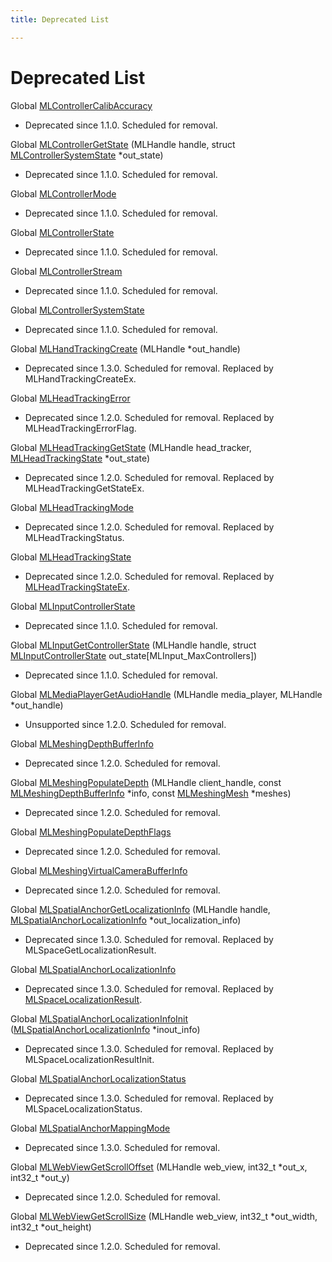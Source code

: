 ```yaml
---
title: Deprecated List

---
```


# Deprecated List






Global [MLControllerCalibAccuracy](/versioned_docs/version-14-Jun-2023/api-ref/api/Modules/group___controller/group___controller.md#enum-mlcontrollercalibaccuracy)

* Deprecated since 1.1.0. Scheduled for removal. 

Global [MLControllerGetState](/versioned_docs/version-14-Jun-2023/api-ref/api/Modules/group___controller/group___controller.md#mlresult-mlcontrollergetstate)  (MLHandle handle, struct [MLControllerSystemState](/versioned_docs/version-14-Jun-2023/api-ref/api/Modules/group___controller/struct_m_l_controller_system_state.md) *out_state)

* Deprecated since 1.1.0. Scheduled for removal. 

Global [MLControllerMode](/versioned_docs/version-14-Jun-2023/api-ref/api/Modules/group___controller/group___controller.md#enum-mlcontrollermode)

* Deprecated since 1.1.0. Scheduled for removal. 

Global [MLControllerState](/versioned_docs/version-14-Jun-2023/api-ref/api/Modules/group___controller/group___controller.md#struct-mlcontrollerstate)

* Deprecated since 1.1.0. Scheduled for removal. 

Global [MLControllerStream](/versioned_docs/version-14-Jun-2023/api-ref/api/Modules/group___controller/group___controller.md#struct-mlcontrollerstream)

* Deprecated since 1.1.0. Scheduled for removal. 

Global [MLControllerSystemState](/versioned_docs/version-14-Jun-2023/api-ref/api/Modules/group___controller/group___controller.md#struct-mlcontrollersystemstate)

* Deprecated since 1.1.0. Scheduled for removal. 

Global [MLHandTrackingCreate](/versioned_docs/version-14-Jun-2023/api-ref/api/Modules/group___hand_tracking/group___hand_tracking.md#mlresult-mlhandtrackingcreate)  (MLHandle *out_handle)

* Deprecated since 1.3.0. Scheduled for removal. Replaced by MLHandTrackingCreateEx.  

Global [MLHeadTrackingError](/versioned_docs/version-14-Jun-2023/api-ref/api/Modules/group___head_tracking/group___head_tracking.md#enum-mlheadtrackingerror)

* Deprecated since 1.2.0. Scheduled for removal. Replaced by MLHeadTrackingErrorFlag.  

Global [MLHeadTrackingGetState](/versioned_docs/version-14-Jun-2023/api-ref/api/Modules/group___head_tracking/group___head_tracking.md#mlresult-mlheadtrackinggetstate)  (MLHandle head_tracker, [MLHeadTrackingState](/versioned_docs/version-14-Jun-2023/api-ref/api/Modules/group___head_tracking/struct_m_l_head_tracking_state.md) *out_state)

* Deprecated since 1.2.0. Scheduled for removal. Replaced by MLHeadTrackingGetStateEx.  

Global [MLHeadTrackingMode](/versioned_docs/version-14-Jun-2023/api-ref/api/Modules/group___head_tracking/group___head_tracking.md#enum-mlheadtrackingmode)

* Deprecated since 1.2.0. Scheduled for removal. Replaced by MLHeadTrackingStatus.  

Global [MLHeadTrackingState](/versioned_docs/version-14-Jun-2023/api-ref/api/Modules/group___head_tracking/group___head_tracking.md#struct-mlheadtrackingstate)

* Deprecated since 1.2.0. Scheduled for removal. Replaced by [MLHeadTrackingStateEx](/versioned_docs/version-14-Jun-2023/api-ref/api/Modules/group___head_tracking/struct_m_l_head_tracking_state_ex.md).  

Global [MLInputControllerState](/versioned_docs/version-14-Jun-2023/api-ref/api/Modules/group___input/group___input.md#struct-mlinputcontrollerstate)

* Deprecated since 1.1.0. Scheduled for removal.  

Global [MLInputGetControllerState](/versioned_docs/version-14-Jun-2023/api-ref/api/Modules/group___input/group___input.md#mlresult-mlinputgetcontrollerstate)  (MLHandle handle, struct [MLInputControllerState](/versioned_docs/version-14-Jun-2023/api-ref/api/Modules/group___input/struct_m_l_input_controller_state.md) out_state[MLInput_MaxControllers])

* Deprecated since 1.1.0. Scheduled for removal.  

Global [MLMediaPlayerGetAudioHandle](/versioned_docs/version-14-Jun-2023/api-ref/api/Modules/group___media_player/group___media_player.md#mlresult-mlmediaplayergetaudiohandle)  (MLHandle media_player, MLHandle *out_handle)

* Unsupported since 1.2.0. Scheduled for removal.  

Global [MLMeshingDepthBufferInfo](/versioned_docs/version-14-Jun-2023/api-ref/api/Modules/group___graphics_utilities/group___graphics_utilities.md#struct-mlmeshingdepthbufferinfo)

* Deprecated since 1.2.0. Scheduled for removal. 

Global [MLMeshingPopulateDepth](/versioned_docs/version-14-Jun-2023/api-ref/api/Modules/group___graphics_utilities/group___graphics_utilities.md#mlresult-mlmeshingpopulatedepth)  (MLHandle client_handle, const [MLMeshingDepthBufferInfo](/versioned_docs/version-14-Jun-2023/api-ref/api/Modules/group___graphics_utilities/struct_m_l_meshing_depth_buffer_info.md) *info, const [MLMeshingMesh](/versioned_docs/version-14-Jun-2023/api-ref/api/Modules/group___meshing2/struct_m_l_meshing_mesh.md) *meshes)

* Deprecated since 1.2.0. Scheduled for removal. 

Global [MLMeshingPopulateDepthFlags](/versioned_docs/version-14-Jun-2023/api-ref/api/Modules/group___graphics_utilities/group___graphics_utilities.md#enum-mlmeshingpopulatedepthflags)

* Deprecated since 1.2.0. Scheduled for removal. 

Global [MLMeshingVirtualCameraBufferInfo](/versioned_docs/version-14-Jun-2023/api-ref/api/Modules/group___graphics_utilities/group___graphics_utilities.md#struct-mlmeshingvirtualcamerabufferinfo)

* Deprecated since 1.2.0. Scheduled for removal. 

Global [MLSpatialAnchorGetLocalizationInfo](/versioned_docs/version-14-Jun-2023/api-ref/api/Modules/group___magic_leap_spaces/group___spatial_anchor/group___spatial_anchor.md#mlresult-mlspatialanchorgetlocalizationinfo)  (MLHandle handle, [MLSpatialAnchorLocalizationInfo](/versioned_docs/version-14-Jun-2023/api-ref/api/Modules/group___magic_leap_spaces/group___spatial_anchor/struct_m_l_spatial_anchor_localization_info.md) *out_localization_info)

* Deprecated since 1.3.0. Scheduled for removal. Replaced by MLSpaceGetLocalizationResult.  

Global [MLSpatialAnchorLocalizationInfo](/versioned_docs/version-14-Jun-2023/api-ref/api/Modules/group___magic_leap_spaces/group___spatial_anchor/group___spatial_anchor.md#struct-mlspatialanchorlocalizationinfo)

* Deprecated since 1.3.0. Scheduled for removal. Replaced by [MLSpaceLocalizationResult](/versioned_docs/version-14-Jun-2023/api-ref/api/Modules/group___magic_leap_spaces/group___space/struct_m_l_space_localization_result.md).  

Global [MLSpatialAnchorLocalizationInfoInit](/versioned_docs/version-14-Jun-2023/api-ref/api/Modules/group___magic_leap_spaces/group___spatial_anchor/group___spatial_anchor.md#void-mlspatialanchorlocalizationinfoinit)  ([MLSpatialAnchorLocalizationInfo](/versioned_docs/version-14-Jun-2023/api-ref/api/Modules/group___magic_leap_spaces/group___spatial_anchor/struct_m_l_spatial_anchor_localization_info.md) *inout_info)

* Deprecated since 1.3.0. Scheduled for removal. Replaced by MLSpaceLocalizationResultInit.  

Global [MLSpatialAnchorLocalizationStatus](/versioned_docs/version-14-Jun-2023/api-ref/api/Modules/group___magic_leap_spaces/group___spatial_anchor/group___spatial_anchor.md#enum-mlspatialanchorlocalizationstatus)

* Deprecated since 1.3.0. Scheduled for removal. Replaced by MLSpaceLocalizationStatus.  

Global [MLSpatialAnchorMappingMode](/versioned_docs/version-14-Jun-2023/api-ref/api/Modules/group___magic_leap_spaces/group___spatial_anchor/group___spatial_anchor.md#enum-mlspatialanchormappingmode)

* Deprecated since 1.3.0. Scheduled for removal.  

Global [MLWebViewGetScrollOffset](/versioned_docs/version-14-Jun-2023/api-ref/api/Modules/group___web_view/group___web_view.md#mlresult-mlwebviewgetscrolloffset)  (MLHandle web_view, int32_t *out_x, int32_t *out_y)

* Deprecated since 1.2.0. Scheduled for removal. 

Global [MLWebViewGetScrollSize](/versioned_docs/version-14-Jun-2023/api-ref/api/Modules/group___web_view/group___web_view.md#mlresult-mlwebviewgetscrollsize)  (MLHandle web_view, int32_t *out_width, int32_t *out_height)

* Deprecated since 1.2.0. Scheduled for removal.



